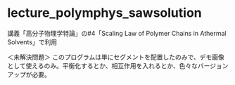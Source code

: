 # lecture_polymphys_sawsolution

講義「高分子物理学特論」の#4「Scaling Law of Polymer Chains in Athermal Solvents」で利用

＜未解決問題＞ このプログラムは単にセグメントを配置したのみで、デモ画像として使えるのみ。平衡化するとか、相互作用を入れるとか、色々なバージョンアップが必要。
